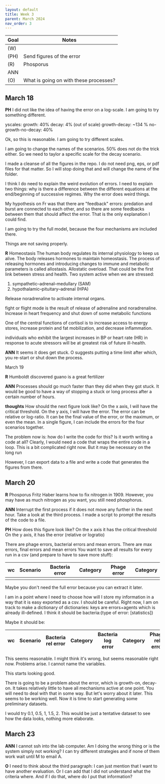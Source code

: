 ```yaml
---
layout: default
title: Week 3
parent: March 2024
nav_order: 3
---
```


| Goal | Notes |                                                                                
| ----------- | ----------- |
|(W)| |
|(PH)|Send figures of the error |
|(R)|Phosporus |
|ANN| |
|(O)|What is going on with these processes? |


## March 18

**PH** I did not like the idea of having the error on a log-scale.
I am going to try something different.

yscales:
growth: 40%
decay: 4% (out of scale)
growth-decay: ~134 %
no-growth-no-decay: 40%

Ok, so this is reasonable. I am going to try different scales.

I am going to change the names of the scenarios. 50% does not do the trick either. So we need to taylor a specific scale for the decay scenario.

I made a cleanse of all the figures in the repo. I do not need png, eps, or pdf files for that matter. So I will stop doing that and will change the name of the folder.

I think I do need to explain the weird evolution of errors. I need to explain two things: why is there a difference between the different equations at the end/beginning of successive regimes.
Why the error does weird things.

My hypothesis on Fr was that there are "feedback" errors: predation and burst are connected to each other, and so there are some feedbacks between them that should affect the error. That is the only explanation I could find.

I am going to try the full model, because the four mechanisms are included there.

Things are not saving properly.

**R**
Homeostasis The human body regulates its internal physiology to keep us alive. The body releases hormones to maintain homeostasis.
The process of releasing hormones and introducing changes to immune and metabolic parameters is called allostasis.
Allostatic overload. That could be the first link between stress and health.
Two system active when we are stressed:
1. sympathetic–adrenal–medullary (SAM)
2. hypothalamic–pituitary–adrenal (HPA) 

Release noradrenaline to activate internal organs.

fight or flight mode is the result of release of adrenaline and noradrenaline.
Increase in heart frequency and shut down of some metabolic functions

One of the central functions of cortisol is to increase access to energy stores, increase protein and fat mobilization, and decrease inflammation.

individuals who exhibit the largest increases in BP or heart rate (HR) in response to acute stressors will be at greatest risk of future ill-health.

**ANN** It seems it does get stuck. O suggests putting a time limit after which, you re-start or shut down the process.

March 19

**R** Humboldt discovered guano is a great fertilizer

**ANN** Processes should go much faster than they did when they got stuck. It would be good to have a way of stopping a stuck or long process after a certain number of hours.

**thoughts**
How should the next figure look like? On the x axis, I will have the critical threshold. On the y axis, I will have the error.
The error can be relative or log-ratio. It can be the final value of the error, or the maximum, or even the mean.
In a single figure, I can include the errors for the four scenarios together.

The problem now is: how do I write the code for this? Is it worth writing a code at all?
Clearly, I would need a code that wraps the entire code in a loop. This is a bit complicated right now. But it may be necessary on the long run

However, I can export data to a file and write a code that generates the figures from there.

## March 20

**R** Phosporus
Fritz Haber learns how to fix nitrogen in 1909. However, you may have as much nitrogen as you want, you still need phosphorus.

**ANN** Interrupt the first process if it does not move any further in the next hour. Take a look at the third process.
I made a script to prompt the results of the code to a file.

**PH** How does this figure look like?
On the x axis it has the critical threshold
On the y axis, it has the error (relative or logratio)

There are phage errors, bacterial errors and mean errors.
There are max errors, final errors and mean errors
You want to save all results for every run in a csv (and prepare to have to save more stuff):

| wc | Scenario | Bacteria error | Category | Phage error | Category |                                                                               
| -- | -------- | -------------- | -------- | ----------- | -------- |
|    | |

Maybe you don't need the full error because you can extract it later.

I am in a point where I need to choose how will I store my information in a way that it is easy exported as a csv. I should be careful.
Right now, I am on track to make a dictionary of dictionaries:
keys are errors+agents which is already ill-defined.
I think it should be bacteria:{type of error: [statistics]}

Maybe it should be:

| wc | Scenario | Bacteria rel error | Category | Bacteria log error | Category | Phage rel error | Category | ... |                                                                               
| -- | -------- | ------------------ | -------- | ------------------ | -------- | --------------- | -------- | --- |

This seems reasonable. I might think it's wrong, but seems reasonable right now.
Problems arise. I cannot name the variables.

This starts looking good.

There is going to be a problem about the error, which is growth-on, decay-on. It takes relatively little to have all mechanisms active at one point. You will need to deal with that in some way. But let's worry about it later. This seems to be working well.
Now it is time to start generating some preliminary datasets.

I would try 0.1, 0.5, 1, 1.5, 2. This would be just a tentative dataset to see how the data looks, nothing more elaborate. 

## March 23

**ANN** I cannot ssh into the lab computer. Am I doing the wrong thing or is the system simply not working? I can try different strategies and if none of them work wait until M to email A.

**O** I need to think about the third paragraph: I can just mention that I want to have another evaluation. Or I can add that I did not understand what the criteria where. And if I do that, where do I put that information?